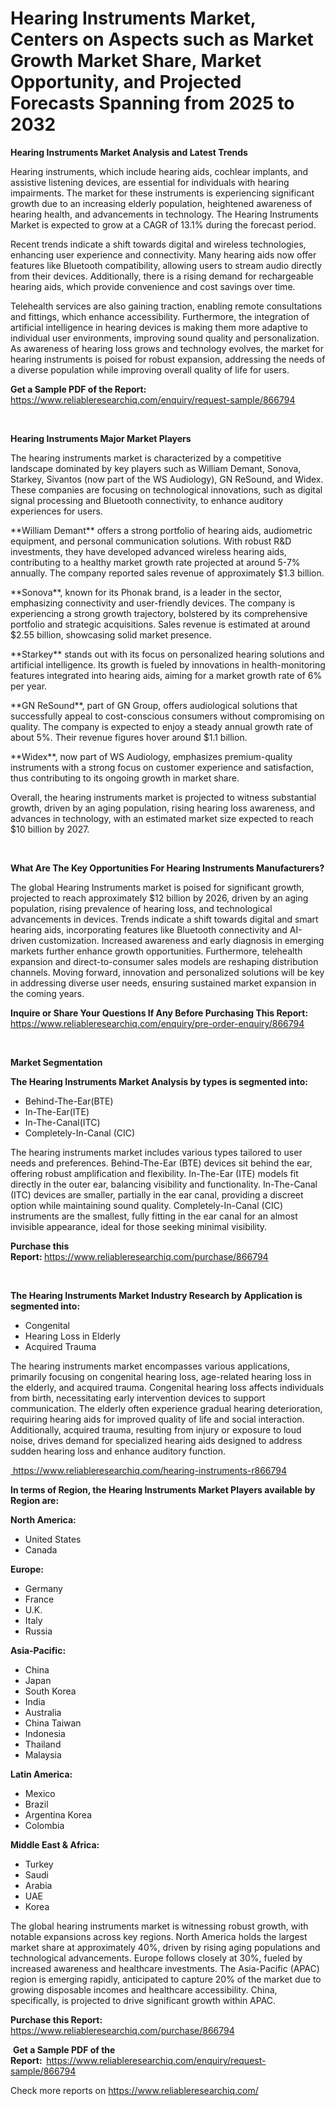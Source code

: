 <p><h1>Hearing Instruments Market, Centers on Aspects such as Market Growth Market Share, Market Opportunity, and Projected Forecasts Spanning from 2025 to 2032</h1></p><p><strong>Hearing Instruments Market Analysis and Latest Trends</strong></p>
<p><p>Hearing instruments, which include hearing aids, cochlear implants, and assistive listening devices, are essential for individuals with hearing impairments. The market for these instruments is experiencing significant growth due to an increasing elderly population, heightened awareness of hearing health, and advancements in technology. The Hearing Instruments Market is expected to grow at a CAGR of 13.1% during the forecast period.</p><p>Recent trends indicate a shift towards digital and wireless technologies, enhancing user experience and connectivity. Many hearing aids now offer features like Bluetooth compatibility, allowing users to stream audio directly from their devices. Additionally, there is a rising demand for rechargeable hearing aids, which provide convenience and cost savings over time.</p><p>Telehealth services are also gaining traction, enabling remote consultations and fittings, which enhance accessibility. Furthermore, the integration of artificial intelligence in hearing devices is making them more adaptive to individual user environments, improving sound quality and personalization. As awareness of hearing loss grows and technology evolves, the market for hearing instruments is poised for robust expansion, addressing the needs of a diverse population while improving overall quality of life for users.</p></p>
<p><strong>Get a Sample PDF of the Report:&nbsp;</strong> <a href="https://www.reliableresearchiq.com/enquiry/request-sample/866794?utm_campaign=2319&utm_medium=2&utm_source=Github&utm_content=ia&utm_term=03032025&utm_id=hearing-instruments">https://www.reliableresearchiq.com/enquiry/request-sample/866794</a></p>
<p>&nbsp;</p>
<p><strong>Hearing Instruments Major Market Players</strong></p>
<p><p>The hearing instruments market is characterized by a competitive landscape dominated by key players such as William Demant, Sonova, Starkey, Sivantos (now part of the WS Audiology), GN ReSound, and Widex. These companies are focusing on technological innovations, such as digital signal processing and Bluetooth connectivity, to enhance auditory experiences for users.</p><p>**William Demant** offers a strong portfolio of hearing aids, audiometric equipment, and personal communication solutions. With robust R&D investments, they have developed advanced wireless hearing aids, contributing to a healthy market growth rate projected at around 5-7% annually. The company reported sales revenue of approximately $1.3 billion.</p><p>**Sonova**, known for its Phonak brand, is a leader in the sector, emphasizing connectivity and user-friendly devices. The company is experiencing a strong growth trajectory, bolstered by its comprehensive portfolio and strategic acquisitions. Sales revenue is estimated at around $2.55 billion, showcasing solid market presence.</p><p>**Starkey** stands out with its focus on personalized hearing solutions and artificial intelligence. Its growth is fueled by innovations in health-monitoring features integrated into hearing aids, aiming for a market growth rate of 6% per year.</p><p>**GN ReSound**, part of GN Group, offers audiological solutions that successfully appeal to cost-conscious consumers without compromising on quality. The company is expected to enjoy a steady annual growth rate of about 5%. Their revenue figures hover around $1.1 billion.</p><p>**Widex**, now part of WS Audiology, emphasizes premium-quality instruments with a strong focus on customer experience and satisfaction, thus contributing to its ongoing growth in market share.</p><p>Overall, the hearing instruments market is projected to witness substantial growth, driven by an aging population, rising hearing loss awareness, and advances in technology, with an estimated market size expected to reach $10 billion by 2027.</p></p>
<p>&nbsp;</p>
<p><strong>What Are The Key Opportunities For Hearing Instruments Manufacturers?</strong></p>
<p><p>The global Hearing Instruments market is poised for significant growth, projected to reach approximately $12 billion by 2026, driven by an aging population, rising prevalence of hearing loss, and technological advancements in devices. Trends indicate a shift towards digital and smart hearing aids, incorporating features like Bluetooth connectivity and AI-driven customization. Increased awareness and early diagnosis in emerging markets further enhance growth opportunities. Furthermore, telehealth expansion and direct-to-consumer sales models are reshaping distribution channels. Moving forward, innovation and personalized solutions will be key in addressing diverse user needs, ensuring sustained market expansion in the coming years.</p></p>
<p><strong>Inquire or Share Your Questions If Any Before Purchasing This Report:</strong> <a href="https://www.reliableresearchiq.com/enquiry/pre-order-enquiry/866794?utm_campaign=2319&utm_medium=2&utm_source=Github&utm_content=ia&utm_term=03032025&utm_id=hearing-instruments">https://www.reliableresearchiq.com/enquiry/pre-order-enquiry/866794</a></p>
<p>&nbsp;</p>
<p><strong>Market Segmentation</strong></p>
<p><strong>The Hearing Instruments Market Analysis by types is segmented into:</strong></p>
<p><ul><li>Behind-The-Ear(BTE)</li><li>In-The-Ear(ITE)</li><li>In-The-Canal(ITC)</li><li>Completely-In-Canal (CIC)</li></ul></p>
<p><p>The hearing instruments market includes various types tailored to user needs and preferences. Behind-The-Ear (BTE) devices sit behind the ear, offering robust amplification and flexibility. In-The-Ear (ITE) models fit directly in the outer ear, balancing visibility and functionality. In-The-Canal (ITC) devices are smaller, partially in the ear canal, providing a discreet option while maintaining sound quality. Completely-In-Canal (CIC) instruments are the smallest, fully fitting in the ear canal for an almost invisible appearance, ideal for those seeking minimal visibility.</p></p>
<p><strong>Purchase this Report:&nbsp;</strong><a href="https://www.reliableresearchiq.com/purchase/866794?utm_campaign=2319&utm_medium=2&utm_source=Github&utm_content=ia&utm_term=03032025&utm_id=hearing-instruments">https://www.reliableresearchiq.com/purchase/866794</a></p>
<p>&nbsp;</p>
<p><strong>The Hearing Instruments Market Industry Research by Application is segmented into:</strong></p>
<p><ul><li>Congenital</li><li>Hearing Loss in Elderly</li><li>Acquired Trauma</li></ul></p>
<p><p>The hearing instruments market encompasses various applications, primarily focusing on congenital hearing loss, age-related hearing loss in the elderly, and acquired trauma. Congenital hearing loss affects individuals from birth, necessitating early intervention devices to support communication. The elderly often experience gradual hearing deterioration, requiring hearing aids for improved quality of life and social interaction. Additionally, acquired trauma, resulting from injury or exposure to loud noise, drives demand for specialized hearing aids designed to address sudden hearing loss and enhance auditory function.</p></p>
<p><a href="https://www.reliableresearchiq.com/hearing-instruments-r866794?utm_campaign=2319&utm_medium=2&utm_source=Github&utm_content=ia&utm_term=03032025&utm_id=hearing-instruments">&nbsp;https://www.reliableresearchiq.com/hearing-instruments-r866794</a></p>
<p><strong>In terms of Region, the Hearing Instruments Market Players available by Region are:</strong></p>
<p>
    <p> <strong> North America: </strong>
        <ul>
            <li>United States</li>
            <li>Canada</li>
        </ul>
        </p> 
    <p> <strong> Europe: </strong>
        <ul>
            <li>Germany</li>
            <li>France</li>
            <li>U.K.</li>
            <li>Italy</li>
            <li>Russia</li>
        </ul>
        </p> 
    <p> <strong> Asia-Pacific: </strong>
        <ul>
            <li>China</li>
            <li>Japan</li>
            <li>South Korea</li>
            <li>India</li>
            <li>Australia</li>
            <li>China Taiwan</li>
            <li>Indonesia</li>
            <li>Thailand</li>
            <li>Malaysia</li>
        </ul>
        </p> 
    <p> <strong> Latin America: </strong>
        <ul>
            <li>Mexico</li>
            <li>Brazil</li>
            <li>Argentina Korea</li>
            <li>Colombia</li>
        </ul>
        </p> 
    <p> <strong> Middle East & Africa: </strong>
        <ul>
            <li>Turkey</li>
            <li>Saudi</li>
            <li>Arabia</li>
            <li>UAE</li>
            <li>Korea</li>
        </ul>
    </p>
    </p>
<p><p>The global hearing instruments market is witnessing robust growth, with notable expansions across key regions. North America holds the largest market share at approximately 40%, driven by rising aging populations and technological advancements. Europe follows closely at 30%, fueled by increased awareness and healthcare investments. The Asia-Pacific (APAC) region is emerging rapidly, anticipated to capture 20% of the market due to growing disposable incomes and healthcare accessibility. China, specifically, is projected to drive significant growth within APAC.</p></p>
<p><strong>Purchase this Report: </strong><a href="https://www.reliableresearchiq.com/purchase/866794?utm_campaign=2319&utm_medium=2&utm_source=Github&utm_content=ia&utm_term=03032025&utm_id=hearing-instruments">https://www.reliableresearchiq.com/purchase/866794</a></p>
<p>&nbsp;<strong>Get a Sample PDF of the Report:&nbsp;&nbsp;</strong><a href="https://www.reliableresearchiq.com/enquiry/request-sample/866794?utm_campaign=2319&utm_medium=2&utm_source=Github&utm_content=ia&utm_term=03032025&utm_id=hearing-instruments">https://www.reliableresearchiq.com/enquiry/request-sample/866794</a></p>
<p><strong></strong></p>
<p>Check more reports on <a href="https://www.reliableresearchiq.com/?utm_campaign=2319&utm_medium=2&utm_source=Github&utm_content=ia&utm_term=03032025&utm_id=hearing-instruments">https://www.reliableresearchiq.com/</a></p>